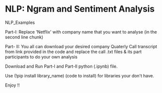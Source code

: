 # NLP: Ngram and Sentiment Analysis

NLP_Examples


Part-I: Replace 'Netflix' with company name that you want to analyse (in the second line chunk)


Part- II: You all can download your desired company Quaterly Call transcript from link provided in the code and replace the call .txt files 
& its part participants to do your own analysis


Download and Run Part-I and Part-II python (.ipynb) file.

Use (!pip install library_name) (code to install)  for libraries your don't have.


Enjoy !! 
